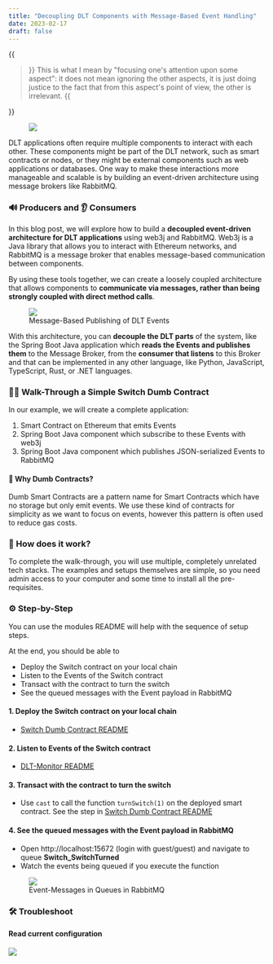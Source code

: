 ```yaml
---
title: "Decoupling DLT Components with Message-Based Event Handling"
date: 2023-02-17
draft: false
---
```


{{<blockquote author="Edsger W. Dijkstra">}}
This is what I mean by "focusing one's attention upon some aspect": it does not mean ignoring the other aspects, it is just doing justice to the fact that from this aspect's point of view, the other is irrelevant.
{{</blockquote>}}

<figure>
<img src="https://i.imgur.com/FNVbNtp.png" size=200% border=0 />
</figure>

DLT applications often require multiple components to interact with each other. These components might be part of the DLT network, such as smart contracts or nodes, or they might be external components such as web applications or databases. One way to make these interactions more manageable and scalable is by building an event-driven architecture using message brokers like RabbitMQ.

### 🔊 Producers and 👂 Consumers

In this blog post, we will explore how to build a **decoupled event-driven architecture for DLT applications** using web3j and RabbitMQ. Web3j is a Java library that allows you to interact with Ethereum networks, and RabbitMQ is a message broker that enables message-based communication between components. 

By using these tools together, we can create a loosely coupled architecture that allows components to **communicate via messages, rather than being strongly coupled with direct method calls**.

<figure>
<img src="https://i.imgur.com/rLOTfEj.png" size=200% border=0 />
<figcaption>Message-Based Publishing of DLT Events</figcaption>
</figure>

With this architecture, you can **decouple the DLT parts** of the system, like the Spring Boot Java application which **reads the Events and publishes them** to the Message Broker, from the **consumer that listens** to this Broker and that can be implemented in any other language, like Python, JavaScript, TypeScript, Rust, or .NET languages.

### 🚶‍♀️ Walk-Through a Simple Switch Dumb Contract

In our example, we will create a complete application:

1. Smart Contract on Ethereum that emits Events
2. Spring Boot Java component which subscribe to these Events with web3j
3. Spring Boot Java component which publishes JSON-serialized Events to RabbitMQ

#### 📖 Why Dumb Contracts?

Dumb Smart Contracts are a pattern name for Smart Contracts which have no storage but only emit events. We use these kind of contracts for simplicity as we want to focus on events, however this pattern is often used to reduce gas costs.

### 🔬 How does it work?

To complete the walk-through, you will use multiple, completely unrelated tech stacks. The examples and setups themselves are simple, so you need admin access to your computer and some time to install all the pre-requisites.

### ⚙️ Step-by-Step

You can use the modules README will help with the sequence of setup steps.

At the end, you should be able to

* Deploy the Switch contract on your local chain
* Listen to the Events of the Switch contract
* Transact with the contract to turn the switch
* See the queued messages with the Event payload in RabbitMQ

#### 1. Deploy the Switch contract on your local chain

* [Switch Dumb Contract README](https://github.com/ice09/dlt-event-monitor/blob/main/dumb-contract/README.md)

#### 2. Listen to Events of the Switch contract

* [DLT-Monitor README](https://github.com/ice09/dlt-event-monitor/blob/main/dlt-event-monitor/README.md)

#### 3. Transact with the contract to turn the switch

* Use `cast` to call the function `turnSwitch(1)` on the deployed smart contract. See the step in [Switch Dumb Contract README](https://github.com/ice09/dlt-event-monitor/blob/main/dumb-contract/README.md#get-deployed-contract-address)

#### 4. See the queued messages with the Event payload in RabbitMQ

* Open http://localhost:15672 (login with guest/guest) and navigate to queue **Switch_SwitchTurned**
* Watch the events being queued if you execute the function

<figure>
<img src="https://i.imgur.com/4oOx2Ly.png" size=200% border=0 />
<figcaption>Event-Messages in Queues in RabbitMQ</figcaption>
</figure>

### 🛠️ Troubleshoot

#### Read current configuration

![](https://i.imgur.com/pAk2lHr.png)